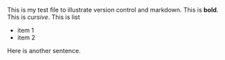 This is my test file to illustrate version control and markdown. This is **bold**. This is *cursive*. This is list 

 * item 1
 * item 2
 
Here is another sentence.
